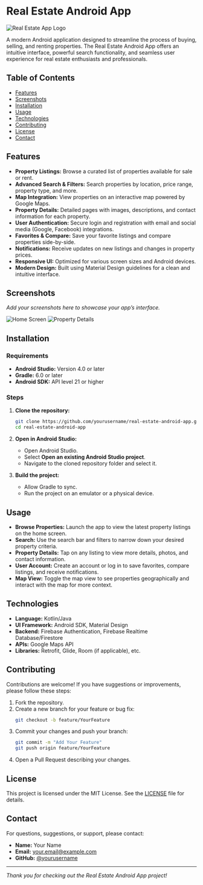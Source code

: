 # Real Estate Android App

![Real Estate App Logo](path/to/logo.png)

A modern Android application designed to streamline the process of buying, selling, and renting properties. The Real Estate Android App offers an intuitive interface, powerful search functionality, and seamless user experience for real estate enthusiasts and professionals.

## Table of Contents

- [Features](#features)
- [Screenshots](#screenshots)
- [Installation](#installation)
- [Usage](#usage)
- [Technologies](#technologies)
- [Contributing](#contributing)
- [License](#license)
- [Contact](#contact)

## Features

- **Property Listings:** Browse a curated list of properties available for sale or rent.
- **Advanced Search & Filters:** Search properties by location, price range, property type, and more.
- **Map Integration:** View properties on an interactive map powered by Google Maps.
- **Property Details:** Detailed pages with images, descriptions, and contact information for each property.
- **User Authentication:** Secure login and registration with email and social media (Google, Facebook) integrations.
- **Favorites & Compare:** Save your favorite listings and compare properties side-by-side.
- **Notifications:** Receive updates on new listings and changes in property prices.
- **Responsive UI:** Optimized for various screen sizes and Android devices.
- **Modern Design:** Built using Material Design guidelines for a clean and intuitive interface.

## Screenshots

*Add your screenshots here to showcase your app’s interface.*

![Home Screen](path/to/screenshot1.png)
![Property Details](path/to/screenshot2.png)

## Installation

### Requirements

- **Android Studio:** Version 4.0 or later
- **Gradle:** 6.0 or later
- **Android SDK:** API level 21 or higher

### Steps

1. **Clone the repository:**
    ```bash
    git clone https://github.com/yourusername/real-estate-android-app.git
    cd real-estate-android-app
    ```

2. **Open in Android Studio:**
   - Open Android Studio.
   - Select **Open an existing Android Studio project**.
   - Navigate to the cloned repository folder and select it.

3. **Build the project:**
   - Allow Gradle to sync.
   - Run the project on an emulator or a physical device.

## Usage

- **Browse Properties:** Launch the app to view the latest property listings on the home screen.
- **Search:** Use the search bar and filters to narrow down your desired property criteria.
- **Property Details:** Tap on any listing to view more details, photos, and contact information.
- **User Account:** Create an account or log in to save favorites, compare listings, and receive notifications.
- **Map View:** Toggle the map view to see properties geographically and interact with the map for more context.

## Technologies

- **Language:** Kotlin/Java
- **UI Framework:** Android SDK, Material Design
- **Backend:** Firebase Authentication, Firebase Realtime Database/Firestore
- **APIs:** Google Maps API
- **Libraries:** Retrofit, Glide, Room (if applicable), etc.

## Contributing

Contributions are welcome! If you have suggestions or improvements, please follow these steps:

1. Fork the repository.
2. Create a new branch for your feature or bug fix:
    ```bash
    git checkout -b feature/YourFeature
    ```
3. Commit your changes and push your branch:
    ```bash
    git commit -m "Add Your Feature"
    git push origin feature/YourFeature
    ```
4. Open a Pull Request describing your changes.

## License

This project is licensed under the MIT License. See the [LICENSE](LICENSE) file for details.

## Contact

For questions, suggestions, or support, please contact:

- **Name:** Your Name
- **Email:** your.email@example.com
- **GitHub:** [@yourusername](https://github.com/yourusername)

---

*Thank you for checking out the Real Estate Android App project!*
